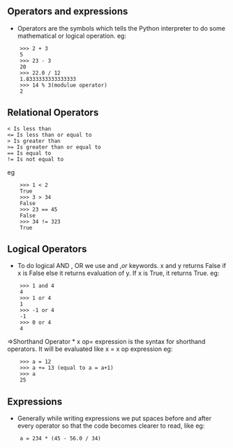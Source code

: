 ## Operators and expressions
   * Operators are the symbols which tells the Python interpreter to do some mathematical or logical operation. 
eg:
```
	>>> 2 + 3
	5
	>>> 23 - 3
	20
	>>> 22.0 / 12
	1.8333333333333333
	>>> 14 % 3(modulue operator)
	2
```

## Relational Operators
```
< Is less than
<= Is less than or equal to
> Is greater than
>= Is greater than or equal to
== Is equal to
!= Is not equal to
```
eg
```
	>>> 1 < 2
	True	
	>>> 3 > 34	
	False
	>>> 23 == 45
	False
	>>> 34 != 323
	True
```
## Logical Operators
   * To do logical AND , OR we use and ,*or* keywords. x and y returns False if x is False else it returns evaluation of y. If x is True, it returns True.
eg:
```
	>>> 1 and 4
	4
	>>> 1 or 4
	1
	>>> -1 or 4
	-1
	>>> 0 or 4
	4
```
=>Shorthand Operator
    * x op= expression is the syntax for shorthand operators. It will be evaluated like x = x op expression
eg:
```
	>>> a = 12
	>>> a += 13 (equal to a = a+1)
	>>> a
	25
```
## Expressions
   * Generally while writing expressions we put spaces before and after every operator so that the code becomes clearer to read, like
eg:
```
	a = 234 * (45 - 56.0 / 34)
```
